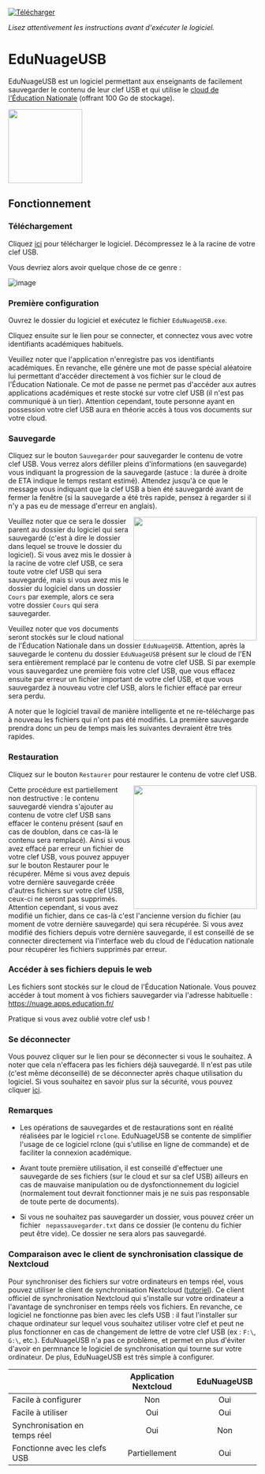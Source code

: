 <a href="https://github.com/DegrangeM/EduNuageUSB/releases/latest">![Télécharger](https://user-images.githubusercontent.com/53106394/196756439-2fe9eded-d7a3-4e40-a088-789b017d955b.svg)</a>

_Lisez attentivement les instructions avant d'exécuter le logiciel._

# EduNuageUSB

EduNuageUSB est un logiciel permettant aux enseignants de facilement sauvegarder le contenu de leur clef USB et qui utilise le [cloud de l'Éducation Nationale](https://nuage.apps.education.fr/) (offrant 100 Go de stockage).

<img src="https://user-images.githubusercontent.com/53106394/196740520-04b3c2bc-b0c8-4d9b-86c6-b685b6f72da2.png" height="150px" />

## Fonctionnement

### Téléchargement

Cliquez <a href="https://github.com/DegrangeM/EduNuageUSB/releases/latest">ici</a> pour télécharger le logiciel. Décompressez le à la racine de votre clef USB.

Vous devriez alors avoir quelque chose de ce genre :

![image](https://user-images.githubusercontent.com/53106394/196743445-862ebbfb-217e-4339-b78f-92d49b6a2ba4.png)

### Première configuration

Ouvrez le dossier du logiciel et exécutez le fichier `EduNuageUSB.exe`.

Cliquez ensuite sur le lien pour se connecter, et connectez vous avec votre identifiants académiques habituels.

Veuillez noter que l'application n'enregistre pas vos identifiants académiques. En revanche, elle génère une mot de passe spécial aléatoire lui permettant d'accéder directement à vos fichier sur le cloud de l'Éducation Nationale. Ce mot de passe ne permet pas d'accéder aux autres applications académiques et reste stocké sur votre clef USB (il n'est pas communiqué à un tier). Attention cependant, toute personne ayant en possession votre clef USB aura en théorie accès à tous vos documents sur votre cloud.

### Sauvegarde

Cliquez sur le bouton `Sauvegarder` pour sauvegarder le contenu de votre clef USB. Vous verrez alors défiller pleins d'informations (en sauvegarde) vous indiquant la progression de la sauvegarde (astuce : la durée à droite de ETA indique le temps restant estimé). Attendez jusqu'à ce que le message vous indiquant que la clef USB a bien été sauvegardé avant de fermer la fenêtre (si la sauvegarde a été très rapide, pensez à regarder si il n'y a pas eu de message d'erreur en anglais).

<img src="https://user-images.githubusercontent.com/53106394/196750169-ed8eedeb-c85a-4edb-bed7-14042b054627.png" height="250px" align="right" />

Veuillez noter que ce sera le dossier parent au dossier du logiciel qui sera sauvegardé (c'est à dire le dossier dans lequel se trouve le dossier du logiciel). Si vous avez mis le dossier à la racine de votre clef USB, ce sera toute votre clef USB qui sera sauvegardé, mais si vous avez mis le dossier du logiciel dans un dossier `Cours` par exemple, alors ce sera votre dossier `Cours` qui sera sauvegarder.

Veuillez noter que vos documents seront stockés sur le cloud national de l'Éducation Nationale dans un dossier `EduNuageUSB`. Attention, après la sauvegarde le contenu du dossier `EduNuageUSB` présent sur le cloud de l'EN sera entièrement remplacé par le contenu de votre clef USB. Si par exemple vous sauvegardez une première fois votre clef USB, que vous effacez ensuite par erreur un fichier important de votre clef USB, et que vous sauvegardez à nouveau votre clef USB, alors le fichier effacé par erreur sera perdu.

A noter que le logiciel travail de manière intelligente et ne re-télécharge pas à nouveau les fichiers qui n'ont pas été modifiés. La première sauvegarde prendra donc un peu de temps mais les suivantes devraient être très rapides.

### Restauration

Cliquez sur le bouton `Restaurer` pour restaurer le contenu de votre clef USB.

<img src="https://user-images.githubusercontent.com/53106394/196750715-7e2d42db-764c-4aa3-9c14-f2c8cb4ed67a.png" height="250px" align="right" />


Cette procédure est partiellement non destructive : le contenu sauvegardé viendra s'ajouter au contenu de votre clef USB sans effacer le contenu présent (sauf en cas de doublon, dans ce cas-là le contenu sera remplacé). Ainsi si vous avez effacé par erreur un fichier de votre clef USB, vous pouvez appuyer sur le bouton Restaurer pour le récupérer. Même si vous avez depuis votre dernière sauvegarde créée d'autres fichiers sur votre clef USB, ceux-ci ne seront pas supprimés. Attention cependant, si vous avez modifié un fichier, dans ce cas-là c'est l'ancienne version du fichier (au moment de votre dernière sauvegarde) qui sera récupérée. Si vous avez modifié des fichiers depuis votre dernière sauvegarde, il est conseillé de se connecter directement via l'interface web du cloud de l'éducation nationale pour récupérer les fichiers supprimés par erreur.

### Accéder à ses fichiers depuis le web

Les fichiers sont stockés sur le cloud de l'Éducation Nationale. Vous pouvez accéder à tout moment à vos fichiers sauvegarder via l'adresse habituelle : https://nuage.apps.education.fr/

Pratique si vous avez oublié votre clef usb !

### Se déconnecter

Vous pouvez cliquer sur le lien pour se déconnecter si vous le souhaitez. A noter que cela n'effacera pas les fichiers déjà sauvegardé. Il n'est pas utile (c'est même déconseillé) de se déconnecter après chaque utilisation du logiciel. Si vous souhaitez en savoir plus sur la sécurité, vous pouvez cliquer <a href="https://github.com/DegrangeM/EduNuageUSB/wiki/S%C3%A9curit%C3%A9">ici</a>.

### Remarques

- Les opérations de sauvegardes et de restaurations sont en réalité réalisées par le logiciel `rclone`. EduNuageUSB se contente de simplifier l'usage de ce logiciel rclone (qui s'utilise en ligne de commande) et de faciliter la connexion académique.

- Avant toute première utilisation, il est conseillé d'effectuer une sauvegarde de ses fichiers (sur le cloud et sur sa clef USB) ailleurs en cas de mauvaise manipulation ou de dysfonctionnement du logiciel (normalement tout devrait fonctionner mais je ne suis pas responsable de toute perte de documents).

- Si vous ne souhaitez pas sauvegarder un dossier, vous pouvez créer un fichier ` nepassauvegarder.txt` dans ce dossier (le contenu du fichier peut être vide). Ce dossier ne sera alors pas sauvegardé.

### Comparaison avec le client de synchronisation classique de Nextcloud

Pour synchroniser des fichiers sur votre ordinateurs en temps réel, vous pouvez utiliser le client de synchronisation Nextcloud ([tutoriel](https://forum.eole.education/t/tuto-mettre-en-place-la-synchronisation-entre-nextcloud-et-son-ordinateur/69)). Ce client officiel de synchronisation Nextcloud qui s'installe sur votre ordinateur a l'avantage de synchroniser en temps réels vos fichiers. En revanche, ce logiciel ne fonctionne pas bien avec les clefs USB : il faut l'installer sur chaque ordinateur sur lequel vous souhaitez utiliser votre clef et peut ne plus fonctionner en cas de changement de lettre de votre clef USB (ex : `F:\`, `G:\`, etc.). EduNuageUSB n'a pas ce problème, et permet en plus d'éviter d'avoir en permnance le logiciel de synchronisation qui tourne sur votre ordinateur. De plus, EduNuageUSB est très simple à configurer.

|                               | Application Nextcloud | EduNuageUSB |
|-------------------------------|:---------------------:|:-----------:|
| Facile à configurer           |          Non          |     Oui     |
| Facile à utiliser             |          Oui          |     Oui     |
| Synchronisation en temps réel |          Oui          |     Non     |
| Fonctionne avec les clefs USB |     Partiellement     |     Oui     |
